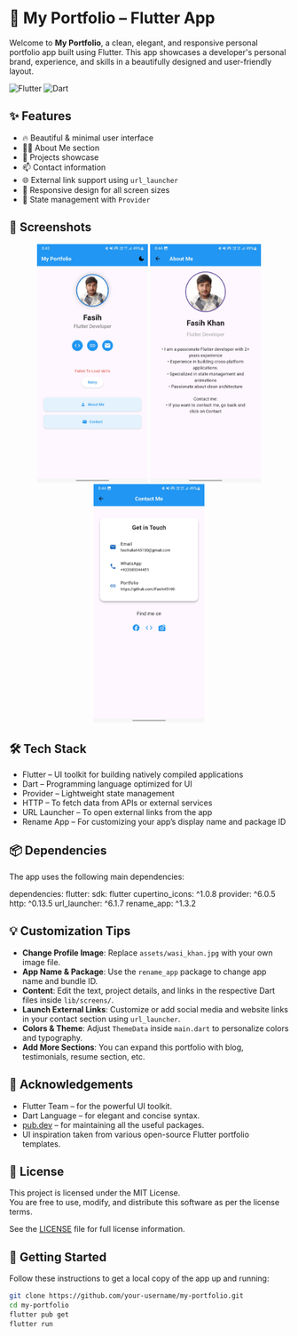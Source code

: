 # 📱 My Portfolio – Flutter App

Welcome to **My Portfolio**, a clean, elegant, and responsive personal portfolio app built using Flutter. This app showcases a developer's personal brand, experience, and skills in a beautifully designed and user-friendly layout.

![Flutter](https://img.shields.io/badge/Flutter-%2302569B.svg?style=for-the-badge&logo=flutter&logoColor=white)
![Dart](https://img.shields.io/badge/Dart-%230175C2.svg?style=for-the-badge&logo=dart&logoColor=white)

## ✨ Features

- 🔥 Beautiful & minimal user interface
- 🧑‍💼 About Me section
- 📂 Projects showcase
- 📫 Contact information
- 🌐 External link support using `url_launcher`
- 📱 Responsive design for all screen sizes
- 🧠 State management with `Provider`

<h2>📸 Screenshots</h2>
<p align="center">
  <img src="lib/screenshot/Screenshot01_20250623_084358.jpg" alt="Home" width="200"/>
  <img src="lib/screenshot/Screenshot02about_20250623_084405.jpg" alt="About" width="200"/>
  <img src="lib/screenshot/Screenshot03C_20250623_084410.jpg" alt="Contact" width="200"/>
</p>



## 🛠️ Tech Stack

- Flutter – UI toolkit for building natively compiled applications
- Dart – Programming language optimized for UI
- Provider – Lightweight state management
- HTTP – To fetch data from APIs or external services
- URL Launcher – To open external links from the app
- Rename App – For customizing your app’s display name and package ID



## 📦 Dependencies

The app uses the following main dependencies:

dependencies:
  flutter:
    sdk: flutter
  cupertino_icons: ^1.0.8
  provider: ^6.0.5
  http: ^0.13.5
  url_launcher: ^6.1.7
  rename_app: ^1.3.2


## 💡 Customization Tips

- **Change Profile Image**: Replace `assets/wasi_khan.jpg` with your own image file.
- **App Name & Package**: Use the `rename_app` package to change app name and bundle ID.
- **Content**: Edit the text, project details, and links in the respective Dart files inside `lib/screens/`.
- **Launch External Links**: Customize or add social media and website links in your contact section using `url_launcher`.
- **Colors & Theme**: Adjust `ThemeData` inside `main.dart` to personalize colors and typography.
- **Add More Sections**: You can expand this portfolio with blog, testimonials, resume section, etc.


## 🙌 Acknowledgements

- Flutter Team – for the powerful UI toolkit.
- Dart Language – for elegant and concise syntax.
- [pub.dev](https://pub.dev) – for maintaining all the useful packages.
- UI inspiration taken from various open-source Flutter portfolio templates.


## 📄 License

This project is licensed under the MIT License.  
You are free to use, modify, and distribute this software as per the license terms.

See the [LICENSE](LICENSE) file for full license information.



## 🚀 Getting Started

Follow these instructions to get a local copy of the app up and running:

```bash
git clone https://github.com/your-username/my-portfolio.git
cd my-portfolio
flutter pub get
flutter run
